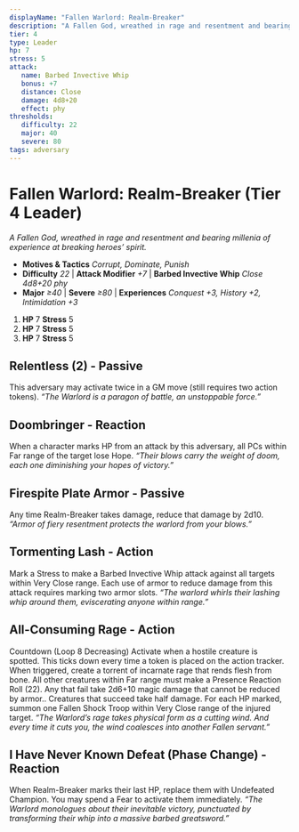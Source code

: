 ```yaml
---
displayName: "Fallen Warlord: Realm-Breaker"
description: "A Fallen God, wreathed in rage and resentment and bearing millenia of experience at breaking heroes’ spirit."
tier: 4
type: Leader
hp: 7
stress: 5
attack:
   name: Barbed Invective Whip
   bonus: +7
   distance: Close
   damage: 4d8+20
   effect: phy
thresholds:
   difficulty: 22
   major: 40
   severe: 80
tags: adversary
---
```

# Fallen Warlord: Realm-Breaker (Tier 4 Leader)
_A Fallen God, wreathed in rage and resentment and bearing millenia of experience at breaking heroes’ spirit._

- **Motives & Tactics** _Corrupt, Dominate, Punish_
- **Difficulty** _22_ | **Attack Modifier** _+7_ | **Barbed Invective Whip** _Close 4d8+20 phy_
- **Major** _≥40_ | **Severe** _≥80_ | **Experiences** _Conquest +3, History +2, Intimidation +3_

1. **HP** 7
   **Stress** 5
2. **HP** 7
   **Stress** 5
3. **HP** 7
   **Stress** 5

## Relentless (2) - Passive
This adversary may activate twice in a GM move (still requires two action tokens). _“The Warlord is a paragon of battle, an unstoppable force.”_

## Doombringer - Reaction
When a character marks HP from an attack by this adversary, all PCs within Far range of the target lose Hope. _“Their blows carry the weight of doom, each one diminishing your hopes of victory.”_

## Firespite Plate Armor - Passive
Any time Realm-Breaker takes damage, reduce that damage by 2d10. _“Armor of fiery resentment protects the warlord from your blows.”_

## Tormenting Lash - Action
Mark a Stress to make a Barbed Invective Whip attack against all targets within Very Close range. Each use of armor to reduce damage from this attack requires marking two armor slots. _“The warlord whirls their lashing whip around them, eviscerating anyone within range.”_

## All-Consuming Rage - Action
Countdown (Loop 8 Decreasing) Activate when a hostile creature is spotted. This ticks down every time a token is placed on the action tracker. When triggered, create a torrent of incarnate rage that rends flesh from bone. All other creatures within Far range must make a Presence Reaction Roll (22). Any that fail take 2d6+10 magic damage that cannot be reduced by armor.. Creatures that succeed take half damage. For each HP marked, summon one Fallen Shock Troop within Very Close range of the injured target. _“The Warlord’s rage takes physical form as a cutting wind. And every time it cuts you, the wind coalesces into another Fallen servant.”_

## I Have Never Known Defeat (Phase Change) - Reaction
When Realm-Breaker marks their last HP, replace them with Undefeated Champion. You may spend a Fear to activate them immediately. _“The Warlord monologues about their inevitable victory, punctuated by transforming their whip into a massive barbed greatsword.”_
